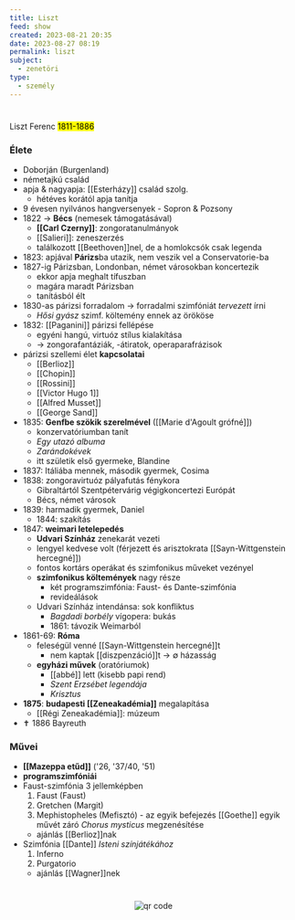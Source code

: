 ```yaml
---
title: Liszt
feed: show
created: 2023-08-21 20:35
date: 2023-08-27 08:19
permalink: liszt
subject:
  - zenetöri
type:
  - személy
---
```

#

Liszt Ferenc
<mark>1811-1886</mark>

### Élete

- Doborján (Burgenland)
- németajkú család
- apja & nagyapja: [[Esterházy]] család szolg.
	- hétéves korától apja tanítja
- 9 évesen nyilvános hangversenyek - Sopron & Pozsony
- 1822 -> **Bécs** (nemesek támogatásával)
	- **[[Carl Czerny]]**: zongoratanulmányok
	- [[Salieri]]: zeneszerzés
	- találkozott [[Beethoven]]nel, de a homlokcsók csak legenda
- 1823: apjával **Párizs**ba utazik, nem veszik vel a Conservatorie-ba
- 1827-ig Párizsban, Londonban, német városokban koncertezik
	- ekkor apja meghalt tífuszban
	- magára maradt Párizsban
	- tanításból élt
- 1830-as párizsi forradalom -> forradalmi szimfóniát *tervezett* írni
	- *Hősi gyász* szimf. költemény ennek az örököse
- 1832: [[Paganini]] párizsi fellépése
	- egyéni hangú, virtuóz stílus kialakítása
	- -> zongorafantáziák, -átiratok, operaparafrázisok
- párizsi szellemi élet **kapcsolatai**
	- [[Berlioz]]
	- [[Chopin]]
	- [[Rossini]]
	- [[Victor Hugo 1]]
	- [[Alfred Musset]]
	- [[George Sand]]
- 1835: **Genfbe szökik szerelmével** ([[Marie d'Agoult grófné]])
	- konzervatóriumban tanít
	- *Egy utazó albuma*
	- *Zarándokévek*
	- itt születik első gyermeke, Blandine
- 1837: Itáliába mennek, második gyermek, Cosima
- 1838: zongoravirtuóz pályafutás fénykora
	- Gibraltártól Szentpétervárig végigkoncertezi Európát
	- Bécs, német városok
- 1839: harmadik gyermek, Daniel
	- 1844: szakítás
- 1847: **weimari letelepedés**
	- **Udvari Színház** zenekarát vezeti
	- lengyel kedvese volt (férjezett és arisztokrata [[Sayn-Wittgenstein hercegné]])
	- fontos kortárs operákat és szimfonikus műveket vezényel
	- **szimfonikus költemények** nagy része
		- két programszimfónia: Faust- és Dante-szimfónia
		- revideálások
	- Udvari Színház intendánsa: sok konfliktus
		- *Bagdadi borbély* vígopera: bukás
		- 1861: távozik Weimarból
- 1861-69: **Róma**
	- feleségül venné [[Sayn-Wittgenstein hercegné]]t
		- nem kaptak [[diszpenzáció]]t -> ∅ házasság
	- **egyházi művek** (oratóriumok)
		- [[abbé]] lett (kisebb papi rend)
		- *Szent Erzsébet legendája*
		- *Krisztus*
- **1875**: **budapesti [[Zeneakadémia]]** megalapítása
	- [[Régi Zeneakadémia]]: múzeum
- ✝️ 1886 Bayreuth

### Művei

- **[[Mazeppa etűd]]** ('26, '37/40, '51)
- **programszimfóniái**
- Faust-szimfónia 3 jellemképben
	1. Faust (Faust)
	2. Gretchen (Margit)
	3. Mephistopheles (Mefisztó) - az egyik befejezés [[Goethe]] egyik művét záró *Chorus mysticus* megzenésítése
	- ajánlás [[Berlioz]]nak
- Szimfónia [[Dante]] *Isteni színjátékához*
	1. Inferno
	2. Purgatorio
	- ajánlás [[Wagner]]nek



#
<p style="text-align: center;"><img src="https://chart.googleapis.com/chart?cht=qr&chl=https://notes.andrasdenes.com/liszt&chs=180x180&choe=UTF-8&chld=L|2" alt="qr code"></p>

